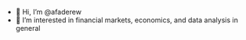 - 👋 Hi, I’m @afaderew
- 👀 I’m interested in financial markets, economics, and data analysis in general

<!---
afaderew/afaderew is a ✨ special ✨ repository because its `README.md` (this file) appears on your GitHub profile.
You can click the Preview link to take a look at your changes.
--->
